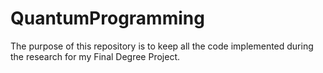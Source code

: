 # QuantumProgramming
The purpose of this repository is to keep all the code implemented during the research for my Final Degree Project.
